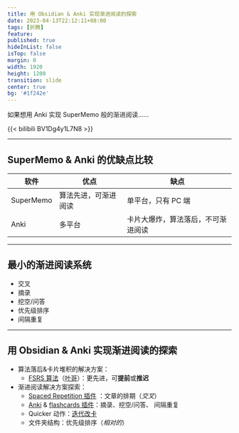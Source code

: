 ```yaml
---
title: 用 Obsidian & Anki 实现渐进阅读的探索
date: 2023-04-13T22:12:11+08:00
tags: [折腾]
feature: 
published: true
hideInList: false
isTop: false
margin: 0
width: 1920
height: 1200
transition: slide
center: true
bg: '#1f242e'
---
```


如果想用 Anki 实现 SuperMemo 般的渐进阅读……

<!--more-->

{{< bilibili BV1Dg4y1L7N8 >}}

---

## SuperMemo & Anki 的优缺点比较
| 软件      | 优点                 | 缺点                               |
| --------- | -------------------- | ---------------------------------- |
| SuperMemo | 算法先进，可渐进阅读 | 单平台，只有 PC 端                 |
| Anki      | 多平台               | 卡片大爆炸，算法落后，不可渐进阅读 |

---

## 最小的渐进阅读系统
+ 交叉
+ 摘录
+ 挖空/问答
+ 优先级排序
+ 间隔重复

---

## 用 Obsidian & Anki 实现渐进阅读的探索
+ 算法落后&卡片堆积的解决方案：
	+ [FSRS 算法](https://github.com/open-spaced-repetition/fsrs4anki)（[叶哥](https://zhuanlan.zhihu.com/p/636564830)）：更先进，可**提前**或**推迟**
+ 渐进阅读解决方案探索：
	+ [Spaced Repetition 插件](https://github.com/st3v3nmw/obsidian-spaced-repetition) ：文章的排期（*交叉*）
	+ [Anki](https://apps.ankiweb.net/) & [flashcards 插件](https://github.com/reuseman/flashcards+obsidian/wiki)：摘录、挖空/问答、 间隔重复
	+ Quicker 动作：[迭代改卡](https://getquicker.net/Sharedaction?code=48ac555e-fe67-44b7-8a38-08db25feb013)
	+ 文件夹结构：优先级排序（*相对的*）
